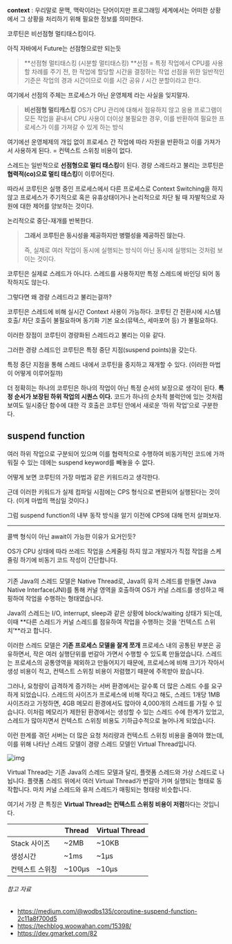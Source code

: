 **context** : 우리말로 문맥, 맥락이라는 단어이지만 프로그래밍 세계에서는 어떠한 상황에서 그 상황을 처리하기 위해 필요한 정보를 의미한다.



코루틴은 비선점형 멀티태스킹이다.

아직 자바에서 Future는 선점형으로만 되는듯



> **선점형 멀티태스킹 (시분할 멀티태스킹)
> **선점 = 특정 작업에서 CPU를 사용할 차례를 주기 전, 한 작업에 할당할 시간을 결정하는 작업
> 선점을 위한 일반적인 기준은 작업의 경과 시간이므로 이를 시간 공유 / 시간 분할이라고 한다.

여기에서 선점의 주체는 프로세스가 아닌 운영체제 라는 사실을 잊지말자.

> **비선점형 멀티캐스킹**
> OS가 CPU 관리에 대해서 점유하지 않고 응용 프로그램이 모든 작업을 끝내서 CPU 사용이 더이상 불필요한 경우, 이를 반환하여 필요한 프로세스가 이를 가져갈 수 있게 하는 방식

여기에선 운영체제의 개입 없이 프로세스 간 작업에 따라 자원을 반환하고 이를 가져가서 사용하게 된다. = 컨텍스트 스위칭 비용이 없다.

스레드는 일반적으로 **선점형으로 멀티 태스킹**이 된다. 경량 스레드라고 불리는 코루틴은 **협력적(co)으로 멀티 태스킹**이 이루어진다.

따라서 코루틴은 실행 중인 프로세스에서 다른 프로세스로 Context Switching을 하지 않고 프로세스가 주기적으로 혹은 유휴상태이거나 논리적으로 차단 될 때 자발적으로 자원에 대한 제어를 양보하는 것이다.

논리적으로 중단-재개를 반복한다.

> **그래서 코루틴은 동시성을 제공하지만 병렬성을 제공하진 않는다.**
>
> 즉, 실제로 여러 작업이 동시에 실행되는 방식이 아닌 동시에 실행되는 것처럼 보이는 것이다.

코루틴은 실제로 스레드가 아니다.
스레드를 사용하지만 특정 스레드에 바인딩 되어 동작하지도 않는다.

그렇다면 왜 경량 스레드라고 불리는걸까?

코루틴은 스레드에 비해 실시간 Context 사용이 가능하다.
코루틴 간 전환시에 시스템 호출/ 차단 호출이 불필요하며 동기화 기본 요소(뮤텍스, 세마포어 등) 가 불필요하다.

이러한 장점이 코루틴이 경량화된 스레드라고 불리는 이유 같다.

그러한 경량 스레드인 코루틴은 특정 중단 지점(suspend points)을 갖는다.

특정 중단 지점을 통해 스레드 내에서 코루틴을 중지하고 재개할 수 있다.
(이러한 마법이 어떻게 이루어질까)

더 정확히는 하나의 코루틴은 하나의 작업이 아닌 특정 순서의 보장으로 생각이 된다. **특정 순서가 보장된 하위 작업의 시퀀스 이다.**
코드가 하나의 순차적 블럭안에 있는 것처럼 보여도 일시중단 함수에 대한 각 호출은 코루틴 안에서 새로운 ‘하위 작업’으로 구분한다.

## suspend function

여러 하위 작업으로 구분되어 있으며 이를 협력적으로 수행하여 비동기적인 코드에 가까워질 수 있는 데에는 suspend keyword를 빼놓을 수 없다.

어떻게 보면 코루틴의 가장 마법과 같은 키워드라고 생각한다.

근데 이러한 키워드가 실제 컴파일 시점에는 CPS 형식으로 변환되어 실행된다는 것이다. (이게 마법의 핵심일 것이다.)

그럼 suspend function의 내부 동작 방식을 알기 이전에 CPS에 대해 먼저 살펴보자.



---



콜백 형식이 아닌 await이 가능한 이유가 요거인듯?

OS가 CPU 상태에 따라 쓰레드 작업을 스케줄링 하지 않고 개발자가 직접 작업을 스케줄링 하기에 비동기 코드 작성이 간단합니다.



---



기존 Java의 스레드 모델은 Native Thread로, Java의 유저 스레드를 만들면 Java Native Interface(JNI)를 통해 커널 영역을 호출하여 OS가 커널 스레드를 생성하고 매핑하여 작업을 수행하는 형태였습니다.

Java의 스레드는 I/O, interrupt, sleep과 같은 상황에 block/waiting 상태가 되는데, 이때 **다른 스레드가 커널 스레드를 점유하여 작업을 수행하는 것을 ‘컨텍스트 스위치’**라고 합니다.

이러한 스레드 모델은 **기존 프로세스 모델을 잘게 쪼개** 프로세스 내의 공통된 부분은 공유하면서, 작은 여러 실행단위를 번갈아 가면서 수행할 수 있도록 만들었습니다. 스레드는 프로세스의 공통영역을 제외하고 만들어지기 때문에, 프로세스에 비해 크기가 작아서 생성 비용이 적고, 컨텍스트 스위칭 비용이 저렴했기 때문에 주목받아 왔습니다.

그러나, 요청량이 급격하게 증가하는 서버 환경에서는 갈수록 더 많은 스레드 수를 요구하게 되었습니다. 스레드의 사이즈가 프로세스에 비해 작다고 해도, 스레드 1개당 1MB 사이즈라고 가정하면, 4GB 메모리 환경에서도 많아야 4,000개의 스레드를 가질 수 있습니다. 이처럼 메모리가 제한된 환경에서는 생성할 수 있는 스레드 수에 한계가 있었고, 스레드가 많아지면서 컨텍스트 스위칭 비용도 기하급수적으로 늘어나게 되었습니다.

이런 한계를 겪던 서버는 더 많은 요청 처리량과 컨텍스트 스위칭 비용을 줄여야 했는데, 이를 위해 나타난 스레드 모델이 경량 스레드 모델인 Virtual Thread입니다.

![img](https://techblog.woowahan.com/wp-content/uploads/2023/12/5.png)

Virtual Thread는 기존 Java의 스레드 모델과 달리, 플랫폼 스레드와 가상 스레드로 나뉩니다. 플랫폼 스레드 위에서 여러 Virtual Thread가 번갈아 가며 실행되는 형태로 동작합니다. 마치 커널 스레드와 유저 스레드가 매핑되는 형태랑 비슷합니다.

여기서 가장 큰 특징은 **Virtual Thread는 컨텍스트 스위칭 비용이 저렴**하다는 것입니다.

|                 | Thread | Virtual Thread |
| --------------- | ------ | -------------- |
| Stack 사이즈    | ~2MB   | ~10KB          |
| 생성시간        | ~1ms   | ~1µs           |
| 컨텍스트 스위칭 | ~100µs | ~10µs          |



###### 참고 자료

- https://medium.com/@wodbs135/coroutine-suspend-function-2c11a8f700d5
- https://techblog.woowahan.com/15398/
- https://dev.gmarket.com/82